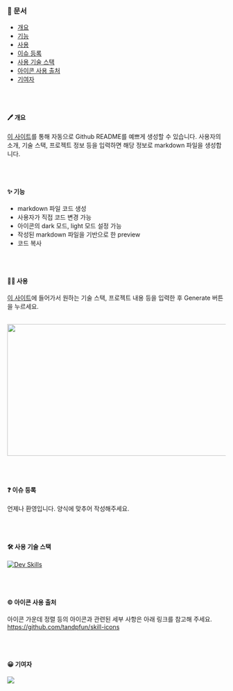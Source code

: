 ### 📒 문서
- [개요](#-개요)
- [기능](#-기능)
- [사용](#-사용)
- [이슈 등록](#-이슈-등록)
- [사용 기술 스택](#-사용-기술-스택)
- [아이콘 사용 출처](#-아이콘-사용-출처)
- [기여자](#-기여자)


<br><br>

#### 🖊️ 개요 <a name="-개요"></a>
[이 사이트](https://minseokangq.github.io/github-readme-generator/)를 통해 자동으로 Github README를 예쁘게 생성할 수 있습니다. 사용자의 소개, 기술 스택, 프로젝트 정보 등을 입력하면 해당 정보로 markdown 파일을 생성합니다.

<br><br>

#### ✨ 기능 <a name="-기능"></a>

- markdown 파일 코드 생성
- 사용자가 직접 코드 변경 가능
- 아이콘의 dark 모드, light 모드 설정 가능
- 작성된 markdown 파일을 기반으로 한 preview
- 코드 복사

<br><br>

#### 👩‍💻 사용 <a name="-사용"></a>

[이 사이트](https://minseokangq.github.io/github-readme-generator/)에 들어가서 원하는 기술 스택, 프로젝트 내용 등을 입력한 후 Generate 버튼을 누르세요.

<br>

<img src="https://github.com/MinseoKangQ/github-readme-generator/assets/98332877/d7f11b8b-4daa-454a-a03b-8559796d3b7e" width="540" height="304">

<br><br>

#### ❓ 이슈 등록 <a name="-이슈-등록"></a>

언제나 환영입니다. 양식에 맞추어 작성해주세요.

<br><br>

#### 🛠️ 사용 기술 스택 <a name="-사용-기술-스택"></a>

[![Dev Skills](https://skillicons.dev/icons?i=vite,react,css,js,github&theme=dark)](https://skillicons.dev)

<br><br>


#### ©️ 아이콘 사용 출처 <a name="-아이콘-사용-출처"></a>
아이콘 가운데 정렬 등의 아이콘과 관련된 세부 사항은 아래 링크를 참고해 주세요.<br>
https://github.com/tandpfun/skill-icons


<br><br>

#### 😀 기여자 <a name="-기여자"></a>
<a href="https://github.com/MinseoKangQ/github-readme-generator/graphs/contributors">
  <img src="https://contrib.rocks/image?repo=MinseoKangQ/github-readme-generator" />
</a>
